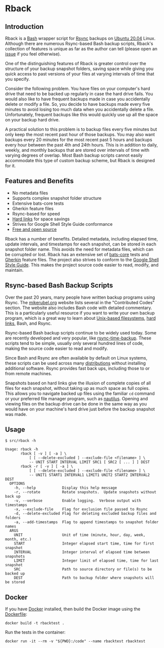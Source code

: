 # Rback

##  Introduction

Rback is a [Bash](https://www.gnu.org/software/bash/) wrapper script for [Rsync](https://rsync.samba.org/) backups on [Ubuntu 20.04](https://releases.ubuntu.com/focal/) Linux.  Although there are numerous Rsync-based Bash backup scripts, Rback's collection of features is unique as far as the author can tell (please open an [issue](https://github.com/AlexGose/rback/issues) if you feel otherwise).

One of the distinguishing features of Rback is greater control over the structure of your backup snapshot folders, saving space while giving you quick access to past versions of your files at varying intervals of time that you specify.

Consider the following problem.  You have files on your computer's hard drive that need to be backed up regularly in case the hard drive fails.  You would also like to have frequent backups made in case you accidentally delete or modify a file.  So, you decide to have backups made every five minutes to avoid losing too much data when you accidentally delete a file.  Unfortunately, frequent backups like this would quickly use up all the space on your backup hard drive.

A practical solution to this problem is to backup files every five minutes but only keep the most recent past hour of those backups.  You may also want backups every 20 minutes for the most recent past 5 hours and backups every hour between the past 4th and 24th hours.  This is in addition to daily, weekly, and monthly backups that are stored over intervals of time with varying degrees of overlap.  Most Bash backup scripts cannot easily accommodate this type of custom backup scheme, but Rback is designed for it.

## Features and Benefits

- No metadata files
- Supports complex snapshot folder structure
- Extensive bats-core tests
- Gherkin feature files
- Rsync-based for speed
- [Hard links](https://en.wikipedia.org/wiki/Free_and_open-source_software) for space savings
- Strives for Google Shell Style Guide conformance
- [Free and open source](https://en.wikipedia.org/wiki/Free_and_open-source_software)

Rback has a number of benefits.  Detailed metadata, including elapsed time, update intervals, and timestamps for each snapshot, can be stored in each snapshot folder name.  This avoids the need for metadata files, which can be corrupted or lost.  Rback has an extensive set of [bats-core](https://github.com/bats-core/bats-core) tests and [Gherkin](https://cucumber.io/docs/gherkin/reference/) feature files.  The project also strives to conform to the [Google Shell Style Guide](https://google.github.io/styleguide/shellguide.html).  This makes the project source code easier to read, modify, and maintain.

## Rsync-based Bash Backup Scripts

Over the past 20 years, many people have written backup programs using Rsync.  The [mikerubel.org](http://www.mikerubel.org/computers/rsync_snapshots/) website lists several in the "Contributed Codes" section.  The website also includes Bash code with detailed commentary.  This is a particularly useful resource if you want to write your own backup program, which is a great way to learn about [Unix-based filesystems](https://en.wikipedia.org/wiki/Unix_filesystem), [hard links](https://en.wikipedia.org/wiki/Hard_link), Bash, and Rsync.

Rsync-based Bash backup scripts continue to be widely used today.  Some are recently developed and very popular, like [rsync-time-backup](https://github.com/laurent22/rsync-time-backup).  These scripts tend to be simple, usually only several hundred lines of code, making the source code easier to read and modify.

Since Bash and Rsync are often available by default on Linux systems, these scripts can be used across many [distributions](https://en.wikipedia.org/wiki/Linux_distribution) without installing additional software.  Rsync provides fast back ups, including those to or from remote machines.

Snapshots based on hard links give the illusion of complete copies of all files for each snapshot, without taking up as much space as full copies.  This allows you to navigate backed up files using the familiar `cd` command or your preferred file manager program, such as [nautilus](https://gitlab.gnome.org/GNOME/nautilus). Opening and viewing files on the backup drive can be done in the same way as you would have on your machine's hard drive just before the backup snapshot was made.

## Usage

```console
$ src/rback -h

Usage: rback -h
       rback [ -v ] [ -a ] \
           [ [ --delete-excluded ] --exclude-file <filename> ] \
           -- UNIT START INTERVAL LIMIT SRC1 [ SRC2 [ ... ] ] DEST
       rback -r [ -v ] [ -a ] \
           [ [ --delete-excluded ] --exclude-file <filename> ] \
           -- UNIT1 START1 INTERVAL1 LIMIT1 UNIT2 START2 INTERVAL2 DEST
  OPTIONS
    -h, --help            Display this help message
    -r, --rotate          Rotate snapshots.  Update snapshots without back up
    -v, --verbose         Enable logging.  Verbose output with timestamps
    -x, --exclude-file    Flag for exclusion file passed to Rsync
    -d, --delete-excluded Flag for deleting excluded backup files and folders
    -a, --add-timestamps  Flag to append timestamps to snapshot folder names
  ARGS
    UNIT                  Unit of time (minute, hour, day, week, month, etc.)
    START                 Integer elapsed start time, time for first snapshot
    INTERVAL              Integer interval of elapsed time between snapshots
    LIMIT                 Integer limit of elapsed time, time for last snapshot
    SRC                   Path to source directory or file(s) to be backed up
    DEST                  Path to backup folder where snapshots will be stored
```

## Docker

If you have [Docker](https://docker.com) installed, then build the Docker image using the [Dockerfile](Dockerfile):

```
docker build -t rbacktest .
```

Run the tests in the container:

```
docker run -it --rm -v "${PWD}:/code" --name rbacktest rbacktest
```
